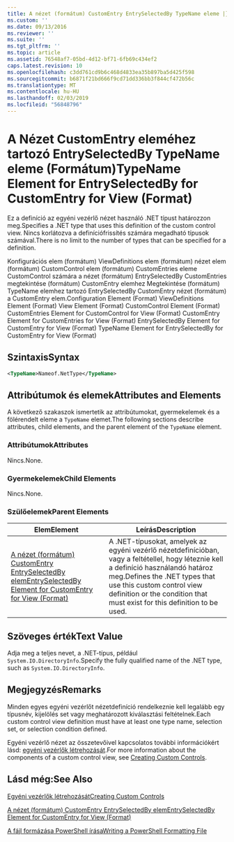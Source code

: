 ```yaml
---
title: A nézet (formátum) CustomEntry EntrySelectedBy TypeName eleme |} A Microsoft Docs
ms.custom: ''
ms.date: 09/13/2016
ms.reviewer: ''
ms.suite: ''
ms.tgt_pltfrm: ''
ms.topic: article
ms.assetid: 76548af7-05bd-4d12-bf71-6fb69c434ef2
caps.latest.revision: 10
ms.openlocfilehash: c3dd761cd9b6c468d4833ea35b897ba5d425f598
ms.sourcegitcommit: b6871f21bd666f9cd71dd336bb3f844cf472b56c
ms.translationtype: MT
ms.contentlocale: hu-HU
ms.lasthandoff: 02/03/2019
ms.locfileid: "56848796"
---
```

# <a name="typename-element-for-entryselectedby-for-customentry-for-view-format"></a><span data-ttu-id="474ba-102">A Nézet CustomEntry eleméhez tartozó EntrySelectedBy TypeName eleme (Formátum)</span><span class="sxs-lookup"><span data-stu-id="474ba-102">TypeName Element for EntrySelectedBy for CustomEntry for View (Format)</span></span>

<span data-ttu-id="474ba-103">Ez a definíció az egyéni vezérlő nézet használó .NET típust határozzon meg.</span><span class="sxs-lookup"><span data-stu-id="474ba-103">Specifies a .NET type that uses this definition of the custom control view.</span></span> <span data-ttu-id="474ba-104">Nincs korlátozva a definíciófrissítés számára megadható típusok számával.</span><span class="sxs-lookup"><span data-stu-id="474ba-104">There is no limit to the number of types that can be specified for a definition.</span></span>

<span data-ttu-id="474ba-105">Konfigurációs elem (formátum) ViewDefinitions elem (formátum) nézet elem (formátum) CustomControl elem (formátum) CustomEntries eleme CustomControl számára a nézet (formátum) EntrySelectedBy CustomEntries megtekintése (formátum) CustomEntry elemhez Megtekintése (formátum) TypeName elemhez tartozó EntrySelectedBy CustomEntry nézet (formátum) a CustomEntry elem.</span><span class="sxs-lookup"><span data-stu-id="474ba-105">Configuration Element (Format) ViewDefinitions Element (Format) View Element (Format) CustomControl Element (Format) CustomEntries Element for CustomControl for View (Format) CustomEntry Element for CustomEntries for View (Format) EntrySelectedBy Element for CustomEntry for View (Format) TypeName Element for EntrySelectedBy for CustomEntry for View (Format)</span></span>

## <a name="syntax"></a><span data-ttu-id="474ba-106">Szintaxis</span><span class="sxs-lookup"><span data-stu-id="474ba-106">Syntax</span></span>

```xml
<TypeName>Nameof.NetType</TypeName>
```

## <a name="attributes-and-elements"></a><span data-ttu-id="474ba-107">Attribútumok és elemek</span><span class="sxs-lookup"><span data-stu-id="474ba-107">Attributes and Elements</span></span>

<span data-ttu-id="474ba-108">A következő szakaszok ismertetik az attribútumokat, gyermekelemek és a fölérendelt eleme a `TypeName` elemet.</span><span class="sxs-lookup"><span data-stu-id="474ba-108">The following sections describe attributes, child elements, and the parent element of the `TypeName` element.</span></span>

### <a name="attributes"></a><span data-ttu-id="474ba-109">Attribútumok</span><span class="sxs-lookup"><span data-stu-id="474ba-109">Attributes</span></span>

<span data-ttu-id="474ba-110">Nincs.</span><span class="sxs-lookup"><span data-stu-id="474ba-110">None.</span></span>

### <a name="child-elements"></a><span data-ttu-id="474ba-111">Gyermekelemek</span><span class="sxs-lookup"><span data-stu-id="474ba-111">Child Elements</span></span>

<span data-ttu-id="474ba-112">Nincs.</span><span class="sxs-lookup"><span data-stu-id="474ba-112">None.</span></span>

### <a name="parent-elements"></a><span data-ttu-id="474ba-113">Szülőelemek</span><span class="sxs-lookup"><span data-stu-id="474ba-113">Parent Elements</span></span>

|<span data-ttu-id="474ba-114">Elem</span><span class="sxs-lookup"><span data-stu-id="474ba-114">Element</span></span>|<span data-ttu-id="474ba-115">Leírás</span><span class="sxs-lookup"><span data-stu-id="474ba-115">Description</span></span>|
|-------------|-----------------|
|[<span data-ttu-id="474ba-116">A nézet (formátum) CustomEntry EntrySelectedBy elem</span><span class="sxs-lookup"><span data-stu-id="474ba-116">EntrySelectedBy Element for CustomEntry for View (Format)</span></span>](./entryselectedby-element-for-customentry-for-customcontrol-for-view-format.md)|<span data-ttu-id="474ba-117">A .NET-típusokat, amelyek az egyéni vezérlő nézetdefinícióban, vagy a feltétellel, hogy léteznie kell a definíció használandó határoz meg.</span><span class="sxs-lookup"><span data-stu-id="474ba-117">Defines the .NET types that use this custom control view definition or the condition that must exist for this definition to be used.</span></span>|

## <a name="text-value"></a><span data-ttu-id="474ba-118">Szöveges érték</span><span class="sxs-lookup"><span data-stu-id="474ba-118">Text Value</span></span>

<span data-ttu-id="474ba-119">Adja meg a teljes nevet, a .NET-típus, például `System.IO.DirectoryInfo`.</span><span class="sxs-lookup"><span data-stu-id="474ba-119">Specify the fully qualified name of the .NET type, such as `System.IO.DirectoryInfo`.</span></span>

## <a name="remarks"></a><span data-ttu-id="474ba-120">Megjegyzés</span><span class="sxs-lookup"><span data-stu-id="474ba-120">Remarks</span></span>

<span data-ttu-id="474ba-121">Minden egyes egyéni vezérlőt nézetdefiníció rendelkeznie kell legalább egy típusnév, kijelölés set vagy meghatározott kiválasztási feltételnek.</span><span class="sxs-lookup"><span data-stu-id="474ba-121">Each custom control view definition must have at least one type name, selection set, or selection condition defined.</span></span>

<span data-ttu-id="474ba-122">Egyéni vezérlő nézet az összetevőivel kapcsolatos további információkért lásd: [egyéni vezérlők létrehozását](./creating-custom-controls.md).</span><span class="sxs-lookup"><span data-stu-id="474ba-122">For more information about the components of a custom control view, see [Creating Custom Controls](./creating-custom-controls.md).</span></span>

## <a name="see-also"></a><span data-ttu-id="474ba-123">Lásd még:</span><span class="sxs-lookup"><span data-stu-id="474ba-123">See Also</span></span>

[<span data-ttu-id="474ba-124">Egyéni vezérlők létrehozását</span><span class="sxs-lookup"><span data-stu-id="474ba-124">Creating Custom Controls</span></span>](./creating-custom-controls.md)

[<span data-ttu-id="474ba-125">A nézet (formátum) CustomEntry EntrySelectedBy elem</span><span class="sxs-lookup"><span data-stu-id="474ba-125">EntrySelectedBy Element for CustomEntry for View (Format)</span></span>](./entryselectedby-element-for-customentry-for-customcontrol-for-view-format.md)

[<span data-ttu-id="474ba-126">A fájl formázása PowerShell írása</span><span class="sxs-lookup"><span data-stu-id="474ba-126">Writing a PowerShell Formatting File</span></span>](./writing-a-powershell-formatting-file.md)
